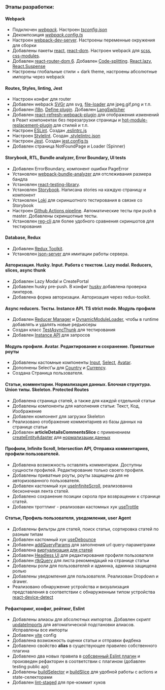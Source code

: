 ### Этапы разработки:
#### Webpack
 - Подключен [*webpack*](https://webpack.js.org/). Настроен *[tsconfig.json](tsconfig.json)*
 - Декомпозиция *[webpack.config.ts](/webpack.config.ts)*
 - Настроен [webpack-dev-server](https://webpack.js.org/configuration/dev-server/). Настроены переменные окружения для сборки
 - Добавлены пакеты [react](https://ru.reactjs.org), [react-dom](https://ru.reactjs.org/docs/react-dom.html). Настроен webpack для [scss](https://sass-scss.ru), [css-modules](https://github.com/css-modules/css-modules). 
 - Добавлен [react-router-dom 6](https://reactrouter.com/en/v6.3.0/getting-started/overview). Добавлен [Code-splitting](https://reactjs.org/docs/code-splitting.html). [React.lazy](https://reactjs.org/docs/code-splitting.html#reactlazy), [React.Suspense](https://reactjs.org/docs/react-api.html#reactsuspense)
 - Настроены глобальные стили + dark theme, настроены абсолютные импорты через webpack

#### Routes, Styles, linting, Jest
 - Настроен конфиг для router
 - Добавлен webpack [SVGr](https://www.npmjs.com/package/@svgr/webpack) для svg, [file-loader](https://v4.webpack.js.org/loaders/file-loader/) для jpeg,gif,png и т.п.
 - Добавлен [i18n](https://react.i18next.com/). [Define plugin](https://webpack.js.org/plugins/define-plugin/). Добавлен [LangSwitcher](src/shared/UI/LangSwitcher/LangSwitcher.tsx)
 - Добавлен [react-refresh-webpack-plugin](https://www.npmjs.com/package/@pmmmwh/react-refresh-webpack-plugin) для отображения изменений в Реакт компонентах без перезагрузки страницы и [hot-module-replacement-plugin](https://webpack.js.org/plugins/hot-module-replacement-plugin/) для стилей и т.п.
 - Настроен [ESLint](https://eslint.org/). Создан [.eslintrc.js](../.eslintrc.js)
 - Настроен [Stylelint](https://stylelint.io/). Создан [.stylelintrc.json](/.stylelintrc.json)
 - Настроен [Jest](https://jestjs.io/ru/). Создан [jest.config.ts](/jest.config.ts)
 - Добавлен страница NotFoundPage и Loader (Spinner)

#### Storybook, RTL, Bundle analyzer, Error Boundary, UI tests
- Добавлен ErrorBoundary, компонент ошибки PageError
- Установлен [webpack-bundle-analyzer](https://github.com/webpack-contrib/webpack-bundle-analyzer) для отслеживания размера бандла
- Установлен [react-testing-library](https://testing-library.com/docs/react-testing-library/intro/).
- Установлен [Storybook](https://storybook.js.org/docs/react/get-started/introduction). Написана stories на каждую страницу и компонент
- Установлен [Loki](https://loki.js.org/getting-started.html) для скриншотного тестирования в связке со Storybook
- Настроен [Github Actions pipeline](../.github/workflows/main.yml). Автоматические тесты при push в master. Добавлены скриншотные тесты.
- Установлен [reg-cli](https://github.com/reg-viz/reg-cli) для более удобного сравнения скриншотов для тестирования

#### Database, Redux
- Добавлен [Redux Toolkit](https://redux-toolkit.js.org/).
- Установлен [json-server](https://www.npmjs.com/package/json-server) для имитации работы cервера.

#### Авторизация. Husky. Input. Работа с текстом. Lazy modal. Reducers, slices, async thunk
- Добавлен Lazy Modal и CreatePortal
- Добавлен husky pre-push. В конфиг [husky](../.husky/pre-commit) добавлена проверка линтеров.
- Добавлена форма авторизации. Авторизация через redux-toolkit.

#### Async reducers. Тесты. Instance API. TS strict mode. Модуль профиля
- Добавлен [Reducer Manager](../src/app/providers/StoreProvider/config/reducerManager.ts) и [DynamicModuleLoader](../src/shared/lib/ui/DynamicModuleLoader/DynamicModuleLoader.tsx), чтобы в runtime добавлять и удалять новые редьюсеры
- Создан класс [TestAsyncThunk](../src/shared/lib/tests/TestAsyncThunk/TestAsyncThunk.ts) для тестирования
- Добавлен [Instance API](../src/shared/api/api.ts) для запросов

#### Модуль профиля. Avatar. Редактирование и сохранение. Приватные роуты
- Добавлены кастомные компоненты [Input](../src/shared/ui/Input/Input.tsx), [Select](../src/shared/ui/Select/Select.tsx), [Avatar](../src/shared/ui/Avatar/Avatar.tsx). 
- Дополнены Select'ы для [Country](../src/entities/Country/ui/CountrySelect/CountrySelect.tsx) и [Currency](../src/entities/Currency/ui/CurrencySelect/CurrencySelect.tsx).
- Создана Страница пользователя.

#### Статьи, комментарии. Нормализация данных. Блочная структура. Union типы. Skeleton. Protected Routes
- Добавлена страница статей, а также для каждой отдельной cтатьи
- Добавлены компоненты для наполнения статьи: Текст, Код, Изображение
- Добавлен компонент для загрузки Skeleton
- Реализовано отображение комментариев из базы данных на странице статьи
- Добавлен **articleDetailsCommentsSlice** с применением [createEntityAdapter](https://redux-toolkit.js.org/api/createEntityAdapter) для [нормализации данных](https://redux.js.org/usage/structuring-reducers/normalizing-state-shape)

#### Профили, Infinite Scroll, Intersection API, Отправка комментариев, профили пользователей.
 - Добавлена возможность оставлять комментарии. Доступны сущности профилей. Редактирование только своего профиля.
 - Добавлены приватные роуты, роуты защищены для не авторизованного пользователя.
 - Добавлен кастомный хук [useInfiniteScroll](../src/shared/lib/hooks/useInfititeScroll/useInfiniteScroll.ts), реализованна бесконечная лента статей.
 - Добавлено сохранение позиции скрола при возвращении к странице статей.
 - Добавлен троттлинг - реализован кастомных хук [useTrottle](../src/shared/lib/hooks/useThrottle/useThrottle.ts)

 #### Статьи, Профиль пользователя, уведомления, user Agent
 - Добавлены фильтры для статей, поиск статьи, сортировка статей по разным типам
 - Добавлен кастомный хук [useDebounce](../src/shared/lib/hooks/useDebounce/useDebounce.ts)
 - Добавлен [addQueryParams](../src/shared/lib/url/addQueryParams/addQueryParams.ts) для заполнения url query-параметрами
 - Добавлена [виртуализация для статей](https://www.npmjs.com/package/react-virtualized)
 - Добавлен [Headless UI](https://headlessui.com/) для редактирования профиля пользователя
 - Добавлен [rtkQuery](https://redux-toolkit.js.org/rtk-query/overview) для листа рекомендаций на странице статьи
 - Добавлены роли для пользователей и админка, админка защищена ролью
 - Добавлены уведомления для пользователя. Реализован Dropdown и drawer.
 - Реализовано обнаружение устройства и визуализация представления в соответствии с обнаруженным типом устройства [react-device-detect](https://www.npmjs.com/package/react-device-detect)

 #### Рефакторинг, конфиг, рейтинг, Eslint
 - Добавлены алиасы для абсолютных импортов. Добавлен скрипт [updateImports](../scripts/updateImports.ts) для автоматической подстановки алиасов. Исправлены все импорты
 - Добавлен [vite](https://vitejs.dev/) config
 - Добавлена возможность оценки статьи и отправки фидбека
 - Добавлено свойство **alias** в существующее правилео собственного плагина
 - Добавлено два новых правила в [собсвенный Eslint плагин](https://www.npmjs.com/package/eslint-plugin-fsd-import-plugin) и произведен рефакторин в соответствии с плагином (добавлен testing public api)
 - Добавлены [buildSelector](../src/shared/lib/store/buildSelector.ts) и [buildSlice](../src/shared/lib/store/buildSlice.ts) для удобной работы с actions и state-селекторами
 - Добавлен [lint-staged](https://www.npmjs.com/package/lint-staged?activeTab=readme) для пре-коммит хуков
